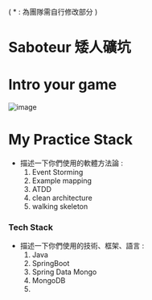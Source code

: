 ( * : 為團隊需自行修改部分 )
# Saboteur 矮人礦坑

# Intro your game
![image](https://user-images.githubusercontent.com/64523960/197328031-6fac73d1-84cd-45fc-88bf-4bb78ecde66a.png)


# My Practice Stack
- 描述一下你們使用的軟體方法論 :
   1. Event Storming
   2. Example mapping
   3. ATDD
   4. clean architecture
   5. walking skeleton 
  

### Tech Stack
- 描述一下你們使用的技術、框架、語言 :
   1. Java
   2. SpringBoot
   3. Spring Data Mongo
   4. MongoDB
   5. 
